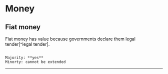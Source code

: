 # Money

## Fiat money

Fiat money has value because governments declare them legal tender[^legal tender].

~~~admonish question="Can monetary value be extended to paper money?"

Majority: **yes**
Minorty: cannot be extended

~~~

---

[^legaltender]: Legal tender is any form of currency that a government officially recognizes as valid for settling debts and making payments for goods and services within a country. In essence, it's the money that a country's laws say must be accepted as payment. While it's typically physical cash like coins and banknotes, it can also include digital currencies in some cases. 

